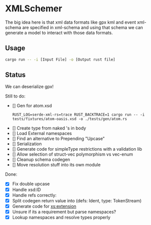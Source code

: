 # XMLSchemer

The big idea here is that xml data formats like gpx kml and event xml-schema are specified in xml-schema and using that schema we can generate a model to interact with those data formats.

## Usage

```bash
cargo run -- -i [Input File] -o [Output rust file]
```

## Status
We can deserialize gpx!

Still to do:
- [] Gen for atom.xsd
	```
	RUST_LOG=serde-xml-rs=trace RUST_BACKTRACE=1 cargo run -- -i tests/fixtures/atom-oasis.xsd -o ./tests/gen/atom.rs
	```
- [] Create type from naked <element>'s in <schema> body
- [] Load External namespaces
- [] Find an alternative to Prepending "Upcase"
- [] Serialization
- [] Generate code for simpleType restrictions with a validation lib
- [] Allow selection of struct-vec polymorphism vs vec-enum
- [] Cleanup schema codegen
- [] Move resolution stuff into its own module

Done:
- [x] Fix double upcase
- [x] Handle xsd:ID
- [x] Handle refs correctly: 
- [x] Split codegen return value into (defs: Ident, type: TokenStream)
- [x] Generate code for <xs:extension>
- [x] Unsure if its a requirement but parse namespaces?
- [x] Lookup namespaces and resolve types properly